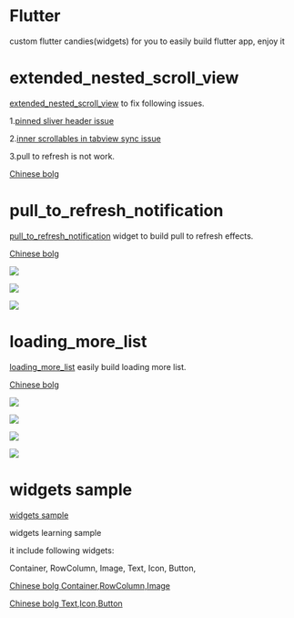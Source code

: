 # Flutter 
custom flutter candies(widgets) for you to easily build flutter app, enjoy it  

# extended_nested_scroll_view

[extended_nested_scroll_view](https://github.com/zmtzawqlp/Flutter/tree/master/extended_nested_scroll_view) to fix following issues.

1.[pinned sliver header issue](https://github.com/flutter/flutter/issues/22393)

2.[inner scrollables in tabview sync issue](https://github.com/flutter/flutter/issues/21868)

3.pull to refresh is not work.

[Chinese bolg](https://juejin.im/post/5bea43ade51d45544844010a)


# pull_to_refresh_notification

[pull_to_refresh_notification](https://github.com/zmtzawqlp/Flutter/tree/master/pull_to_refresh_notification) widget to build  pull to refresh effects.

[Chinese bolg](https://juejin.im/post/5bebcc44f265da61682aedb8)

![](https://github.com/zmtzawqlp/Flutter/blob/master/gif/PullToRefreshAppbar.gif)

![](https://github.com/zmtzawqlp/Flutter/blob/master/gif/PullToRefreshHeader.gif)

![](https://github.com/zmtzawqlp/Flutter/blob/master/gif/PullToRefreshImage.gif)

# loading_more_list

[loading_more_list](https://github.com/zmtzawqlp/Flutter/tree/master/loading_more_list) easily build loading more list.

[Chinese bolg](https://juejin.im/post/5bfb9cb7e51d45592b766769)

![](https://github.com/zmtzawqlp/Flutter/blob/master/gif/LoadingMoreListView.gif)

![](https://github.com/zmtzawqlp/Flutter/blob/master/gif/LoadingMoreError.gif)

![](https://github.com/zmtzawqlp/Flutter/blob/master/gif/LoadingMoreMultipleSliver.gif)

![](https://github.com/zmtzawqlp/Flutter/blob/master/gif/LoadingMoreCustomIndicator.gif)

# widgets sample

[widgets sample](https://github.com/zmtzawqlp/Flutter/tree/master/widgets_sample)

widgets learning sample

it include following widgets:

  Container,
  RowColumn,
  Image,
  Text,
  Icon,
  Button,

[Chinese bolg   Container,RowColumn,Image](https://juejin.im/post/5bdfd278e51d45783a42bd3c)

[Chinese bolg   Text,Icon,Button](https://juejin.im/post/5bdfd9ee518825170b10151b)





